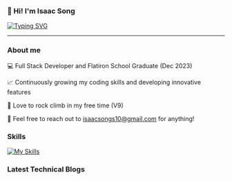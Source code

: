 
<!--
**isaacsong1/isaacsong1** is a ✨ _special_ ✨ repository because its `README.md` (this file) appears on your GitHub profile.

Here are some ideas to get you started:

- 🔭 I’m currently working on ...
- 🌱 I’m currently learning ...
- 👯 I’m looking to collaborate on ...
- 🤔 I’m looking for help with ...
- 💬 Ask me about ...
- 📫 How to reach me: ...
- 😄 Pronouns: ...
- ⚡ Fun fact: ...
-->

<!-- <p align="center" style='font-family: Nunito Sans;'>
    <p align='center' style='font-weight: 400; font-size: 20;'>👋 Hi! I'm Isaac Song</p>
</p> -->

### 👋 Hi! I'm Isaac Song

<p align="left">
  <!-- Typing SVG by DenverCoder1 - https://github.com/DenverCoder1/readme-typing-svg -->
    <a href="https://git.io/typing-svg"><img src="https://readme-typing-svg.demolab.com?font=Nunito+Sans&pause=1000&color=000000&background=FFFFFF00&random=false&width=435&lines=Full+stack+web+developer;Learning+new+things+every+day!" alt="Typing SVG" /></a>
</p>

---
### About me
💻 Full Stack Developer and Flatiron School Graduate (Dec 2023)

📈 Continuously growing my coding skills and developing innovative features

🗻 Love to rock climb in my free time (V9)

📧 Feel free to reach out to isaacsongs10@gmail.com for anything! 

### Skills 
[![My Skills](https://skillicons.dev/icons?i=js,python,html,css,c,cpp,discord,figma,flask,git,github,materialui,matlab,npm,postgres,r,react,redux,sqlite,threejs,ubuntu,visualstudio,vscode,blender&perline=12&theme=dark)](https://skillicons.dev)
<!-- [![Isaac's GitHub stats](https://github-readme-stats.vercel.app/api?username=isaacsong1)](https://github.com/anuraghazra/github-readme-stats) -->

### Latest Technical Blogs
